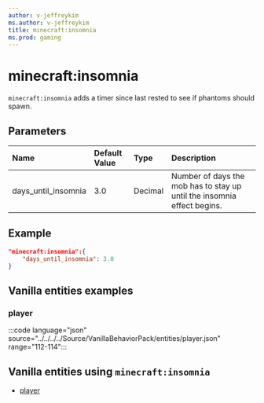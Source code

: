 ```yaml
---
author: v-jeffreykim
ms.author: v-jeffreykim
title: minecraft:insomnia
ms.prod: gaming
---
```


# minecraft:insomnia

`minecraft:insomnia` adds a timer since last rested to see if phantoms should spawn.

## Parameters

|Name |Default Value  |Type  |Description  |
|:----------|:----------|:----------|:----------|
| days_until_insomnia| 3.0| Decimal| Number of days the mob has to stay up until the insomnia effect begins. |

## Example

```json
"minecraft:insomnia":{
    "days_until_insomnia": 3.0
}
```

## Vanilla entities examples

### player

:::code language="json" source="../../../../Source/VanillaBehaviorPack/entities/player.json" range="112-114":::

## Vanilla entities using `minecraft:insomnia`

- [player](../../../../Source/VanillaBehaviorPack_Snippets/entities/player.md)